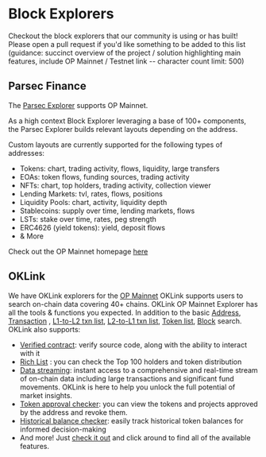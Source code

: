 # Block Explorers

Checkout the block explorers that our community is using or has built! Please open a pull request if you'd like something to be added to this list (guidance: succinct overview of the project / solution highlighting main features, include OP Mainnet / Testnet link -- character count limit: 500)  

## Parsec Finance

The [Parsec Explorer](https://parsec.fi/) supports OP Mainnet. 

As a high context Block Explorer leveraging a base of 100+ components, the Parsec Explorer builds relevant layouts depending on the address.

Custom layouts are currently supported for the following types of addresses:
- Tokens: chart, trading activity, flows, liquidity, large transfers
- EOAs: token flows, funding sources, trading activity
- NFTs: chart, top holders, trading activity, collection viewer
- Lending Markets: tvl, rates, flows, positions
- Liquidity Pools: chart, activity, liquidity depth
- Stablecoins: supply over time, lending markets, flows
- LSTs: stake over time, rates, peg strength
- ERC4626 (yield tokens): yield, deposit flows
- & More

Check out the OP Mainnet homepage [here](https://parsec.fi/chain/opt)

## OKLink
We have OKLink explorers for the [OP Mainnet](https://www.oklink.com/optimism)
OKLink supports users to search on-chain data covering 40+ chains.
OKLink OP Mainnet Explorer has all the tools & functions you expected.
In addition to the basic [Address](https://www.oklink.com/optimism/address/0xd8dA6BF26964aF9D7eEd9e03E53415D37aA96045), [Transaction](https://www.oklink.com/optimism/tx/0x477437ffed73809469af93877071e9b8c865eb7d4e948a566963543a0d75e561) , [L1-to-L2 txn list](https://www.oklink.com/optimism/tx-list/l1tol2), [L2-to-L1 txn list](https://www.oklink.com/optimism/tx-list/l2tol1), [Token list](https://www.oklink.com/optimism/token-list), [Block](https://www.oklink.com/optimism/block-list) search.
OKLink also supports:
* [Verified contract](https://www.oklink.com/optimism/verify-contract-preliminary): verify source code, along with the ability to interact with it
* [Rich List](https://www.oklink.com/optimism/rich-list) : you can check the Top 100 holders and token distribution
* [Data streaming](https://www.oklink.com/broadcasting/optimism): instant access to a comprehensive and real-time stream of on-chain data including large transactions and significant fund movements. OKLink is here to help you unlock the full potential of market insights.
* [Token approval checker](https://www.oklink.com/optimism/approval/0xcb7477d515bb405762922976bb93421246dd993a): you can view the tokens and projects approved by the address and revoke them.
* [Historical balance checker](https://www.oklink.com/optimism/historical-balance-check): easily track historical token balances for informed decision-making
* And more! Just [check it out](https://www.oklink.com/optimism) and click around to find all of the available features.
